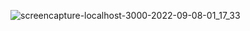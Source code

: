 ![screencapture-localhost-3000-2022-09-08-01_17_33](https://user-images.githubusercontent.com/98261745/189067961-3e1e2930-af32-497c-b52c-4ada1bedacfd.png)
